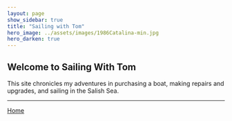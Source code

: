 ```yaml
---
layout: page
show_sidebar: true
title: "Sailing with Tom"
hero_image: ../assets/images/1986Catalina-min.jpg
hero_darken: true
---
```


## Welcome to Sailing With Tom

This site chronicles my adventures in purchasing a boat, making repairs and upgrades, and sailing in the Salish Sea.

___

[Home](https://tomsalzer.github.io/Sailing/)
